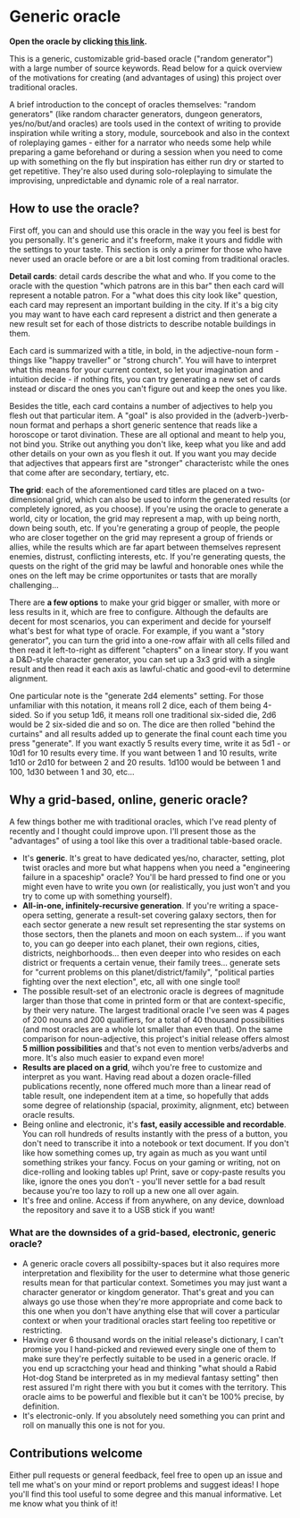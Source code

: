 # Generic oracle

**Open the oracle by clicking [this link](https://tukkek.github.io/generic-oracle/).**

This is a generic, customizable grid-based oracle ("random generator") with a large number of source keywords. Read below for a quick overview of the motivations for creating (and advantages of using) this project over traditional oracles.

A brief introduction to the concept of oracles themselves: "random generators" (like random character generators, dungeon generators, yes/no/but/and oracles) are tools used in the context of writing to provide inspiration while writing a story, module, sourcebook and also in the context of roleplaying games - either for a narrator who needs some help while preparing a game beforehand or during a session when you need to come up with something on the fly but inspiration has either run dry or started to get repetitive. They're also used during solo-roleplaying to simulate the improvising, unpredictable and dynamic role of a real narrator.

## How to use the oracle?

First off, you can and should use this oracle in the way you feel is best for you personally. It's generic and it's freeform, make it yours and fiddle with the settings to your taste. This section is only a primer for those who have never used an oracle before or are a bit lost coming from traditional oracles.

**Detail cards**: detail cards describe the what and who. If you come to the oracle with the question "which patrons are in this bar" then each card will represent a notable patron. For a "what does this city look like" question, each card may represent an important building in the city. If it's a big city you may want to have each card represent a district and then generate a new result set for each of those districts to describe notable buildings in them.

Each card is summarized with a title, in bold, in the adjective-noun form - things like "happy traveller" or "strong church". You will have to interpret what this means for your current context, so let your imagination and intuition decide - if nothing fits, you can try generating a new set of cards instead or discard the ones you can't figure out and keep the ones you like.

Besides the title, each card contains a number of adjectives to help you flesh out that particular item. A "goal" is also provided in the (adverb-)verb-noun format and perhaps a short generic sentence that reads like a horoscope or tarot divination. These are all optional and meant to help you, not bind you. Strike out anything you don't like, keep what you like and add other details on your own as you flesh it out. If you want you may decide that adjectives that appears first are "stronger" characteristc while the ones that come after are secondary, tertiary, etc.

**The grid**: each of the aforementioned card titles are placed on a two-dimensional grid, which can also be used to inform the generated results (or completely ignored, as you choose). If you're using the oracle to generate a world, city or location, the grid may represent a map, with up being north, down being south, etc. If you're generating a group of people, the people who are closer together on the grid may represent a group of friends or allies, while the results which are far apart between themselves represent enemies, distrust, conflicting interests, etc. If you're generating quests, the quests on the right of the grid may be lawful and honorable ones while the ones on the left may be crime opportunites or tasts that are morally challenging...

There are **a few options** to make your grid bigger or smaller, with more or less results in it, which are free to configure. Although the defaults are decent for most scenarios, you can experiment and decide for yourself what's best for what type of oracle. For example, if you want a "story generator", you can turn the grid into a one-row affair with all cells filled and then read it left-to-right as different "chapters" on a linear story. If you want a D&D-style character generator, you can set up a 3x3 grid with a single result and then read it each axis as lawful-chatic and good-evil to determine alignment.

One particular note is the "generate 2d4 elements" setting. For those unfamiliar with this notation, it means roll 2 dice, each of them being 4-sided. So if you setup 1d6, it means roll one traditional six-sided die, 2d6 would be 2 six-sided die and so on. The dice are then rolled "behind the curtains" and all results added up to generate the final count each time you press "generate". If you want exactly 5 results every time, write it as 5d1 - or 10d1 for 10 results every time. If you want between 1 and 10 results, write 1d10 or 2d10 for between 2 and 20 results. 1d100 would be between 1 and 100, 1d30 between 1 and 30, etc...

## Why a grid-based, online, generic oracle?

A few things bother me with traditional oracles, which I've read plenty of recently and I thought could improve upon. I'll present those as the "advantages" of using a tool like this over a traditional table-based oracle.

* It's **generic**. It's great to have dedicated yes/no, character, setting, plot twist oracles and more but what happens when you need a "engineering failure in a spaceship" oracle? You'll be hard pressed to find one or you might even have to write you own (or realistically, you just won't and you try to come up with something yourself).
* **All-in-one, infinitely-recursive generation**. If you're writing a space-opera setting, generate a result-set covering galaxy sectors, then for each sector generate a new result set representing the star systems on those sectors, then the planets and moon on each system... if you want to, you can go deeper into each planet, their own regions, cities, districts, neighborhoods... then even deeper into who resides on each district or frequents a certain venue, their family trees... generate sets for "current problems on this planet/district/family", "political parties fighting over the next election", etc, all with one single tool!
* The possible result-set of an electronic oracle is degrees of magnitude larger than those that come in printed form or that are context-specific, by their very nature. The largest traditional oracle I've seen was 4 pages of 200 nouns and 200 qualifiers, for a total of 40 thousand possibilities (and most oracles are a whole lot smaller than even that). On the same comparison for noun-adjective, this project's initial release offers almost **5 million possibilities** and that's not even to mention verbs/adverbs and more. It's also much easier to expand even more!
* **Results are placed on a grid**, wihch you're free to customize and interpret as you want. Having read about a dozen oracle-filled publications recently, none offered much more than a linear read of table result, one independent item at a time, so hopefully that adds some degree of relationship (spacial, proximity, alignment, etc) between oracle results.
* Being online and electronic, it's **fast, easily accessible and recordable**. You can roll hundreds of results instantly with the press of a button, you don't need to transcribe it into a notebook or text document. If you don't like how something comes up, try again as much as you want until something strikes your fancy. Focus on your gaming or writing, not on dice-rolling and looking tables up! Print, save or copy-paste results you like, ignore the ones you don't - you'll never settle for a bad result because you're too lazy to roll up a new one all over again.
* It's free and online. Access if from anywhere, on any device, download the repository and save it to a USB stick if you want!

### What are the downsides of a grid-based, electronic, generic oracle?

* A generic oracle covers all possibilty-spaces but it also requires more interpretation and flexibility for the user to determine what those generic results mean for that particular context. Sometimes you may just want a character generator or kingdom generator. That's great and you can always go use those when they're more appropriate and come back to this one when you don't have anything else that will cover a particular context or when your traditional oracles start feeling too repetitive or restricting.
* Having over 6 thousand words on the initial release's dictionary, I can't promise you I hand-picked and reviewed every single one of them to make sure they're perfectly suitable to be used in a generic oracle. If you end up scractching your head and thinking "what should a Rabid Hot-dog Stand be interpreted as in my medieval fantasy setting" then rest assured I'm right there with you but it comes with the territory. This oracle aims to be powerful and flexible but it can't be 100% precise, by definition.
* It's electronic-only. If you absolutely need something you can print and roll on manually this one is not for you.


## Contributions welcome
Either pull requests or general feedback, feel free to open up an issue and tell me what's on your mind or report problems and suggest ideas! I hope you'll find this tool useful to some degree and this manual informative. Let me know what you think of it!
